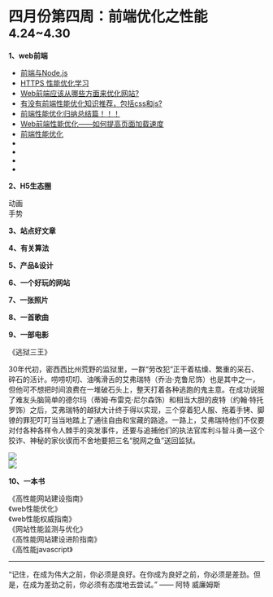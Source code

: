 
# 四月份第四周：前端优化之性能  <small>4.24~4.30</small>

__1、web前端__    
    
- [前端与Node.js](https://toutiao.io/subjects/7076)   
- [HTTPS 性能优化学习](http://yangxikun.com/https/2017/05/13/https-optimize.html)  
- [Web前端应该从哪些方面来优化网站?](https://www.zhihu.com/question/21658448)  
- [有没有前端性能优化知识推荐，包括css和js?](https://www.zhihu.com/question/33032042)   
- [前端性能优化归纳总结篇！！！](http://blog.csdn.net/grandpang/article/details/51329289)   
- [Web前端性能优化——如何提高页面加载速度](http://www.cnblogs.com/MarcoHan/p/5295398.html)   
- [前端性能优化](https://www.zhihu.com/topic/19583739/hot)   
- []()   
- []()   
- []()   
- []()   


__2、H5生态圈__      

动画  
手势  

__3、站点好文章__    


__4、有关算法__     


__5、产品&设计__        


__6、一个好玩的网站__


__7、一张照片__   
 

__8、一首歌曲__  


__9、一部电影__   

《逃狱三王》 

30年代初，密西西比州荒野的监狱里，一群“劳改犯”正干着枯燥、繁重的采石、碎石的活计。唠唠叨叨、油嘴滑舌的艾弗瑞特（乔治·克鲁尼饰）也是其中之一，但他可不想把时间浪费在一堆破石头上，整天打着各种逃跑的鬼主意。在成功说服了难友头脑简单的德尔玛（蒂姆·布雷克·尼尔森饰）和相当大胆的皮特（约翰·特托罗饰）之后，艾弗瑞特的越狱大计终于得以实现，三个穿着犯人服、拖着手铐、脚镣的罪犯叮叮当当地踏上了通往自由和宝藏的路途。一路上，艾弗瑞特他们不仅要对付各种各样令人棘手的突发事件，还要与追捕他们的执法官库利斗智斗勇―这个狡诈、神秘的家伙锲而不舍地要把三名“脱网之鱼”送回监狱。

![](https://github.com/bluezhan/weekly/raw/master/docs/img/44-2.webp)   
![](https://github.com/bluezhan/weekly/raw/master/docs/img/44-3.webp)   


__10、一本书__ 

《高性能网站建设指南》  
《web性能优化》  
《web性能权威指南》  
《网站性能监测与优化》  
《高性能网站建设进阶指南》  
《高性能javascript》  

-------------------

“记住，在成为伟大之前，你必须是良好。在你成为良好之前，你必须是差劲。但是，在成为差劲之前，你必须有态度地去尝试。” —— 阿特 威廉姆斯

